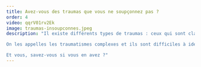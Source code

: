 ```yaml
---
title: Avez-vous des traumas que vous ne soupçonnez pas ?
order: 4
video: qqrV01rv2Ek
image: traumas-insoupconnes.jpeg
description: "Il existe différents types de traumas : ceux qui sont clairement définis et identifiables ... et les autres.

On les appelles les traumatismes complexes et ils sont difficiles à identifier, souvent sous estimés.

Et vous, savez-vous si vous en avez ?"
---
```

